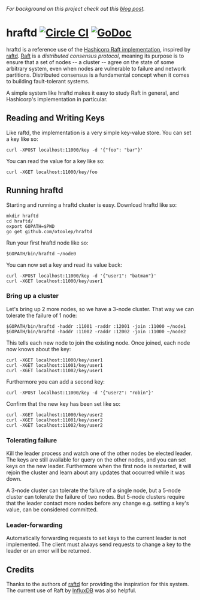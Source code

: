 _For background on this project check out this [blog post](http://www.philipotoole.com/building-a-distributed-key-value-store-using-raft/)._

hraftd [![Circle CI](https://circleci.com/gh/otoolep/hraftd/tree/master.svg?style=svg)](https://circleci.com/gh/otoolep/hraftd/tree/master) [![GoDoc](https://godoc.org/github.com/otoolep/hraftd?status.png)](https://godoc.org/github.com/otoolep/hraftd)
======

hraftd is a reference use of the [Hashicorp Raft implementation](https://github.com/hashicorp/raft), inspired by [raftd](https://github.com/goraft/raftd). [Raft](https://raft.github.io/) is a _distributed consensus protocol_, meaning its purpose is to ensure that a set of nodes -- a cluster -- agree on the state of some arbitrary system, even when nodes are vulnerable to failure and network partitions. Distributed consensus is a fundamental concept when it comes to building fault-tolerant systems.

A simple system like hraftd makes it easy to study Raft in general, and Hashicorp's implementation in particular.

## Reading and Writing Keys

Like raftd, the implementation is a very simple key-value store. You can set a key like so:

`curl -XPOST localhost:11000/key -d '{"foo": "bar"}'`

You can read the value for a key like so:

`curl -XGET localhost:11000/key/foo`

## Running hraftd
Starting and running a hraftd cluster is easy. Download hraftd like so:

```
mkdir hraftd
cd hraftd/
export GOPATH=$PWD
go get github.com/otoolep/hraftd
```

Run your first hraftd node like so:

`$GOPATH/bin/hraftd ~/node0`

You can now set a key and read its value back:

```
curl -XPOST localhost:11000/key -d '{"user1": "batman"}'
curl -XGET localhost:11000/key/user1
```

### Bring up a cluster
Let's bring up 2 more nodes, so we have a 3-node cluster. That way we can tolerate the failure of 1 node:

```
$GOPATH/bin/hraftd -haddr :11001 -raddr :12001 -join :11000 ~/node1
$GOPATH/bin/hraftd -haddr :11002 -raddr :12002 -join :11000 ~/node2
```

This tells each new node to join the existing node. Once joined, each node now knows about the key:

```
curl -XGET localhost:11000/key/user1
curl -XGET localhost:11001/key/user1
curl -XGET localhost:11002/key/user1
```

Furthermore you can add a second key:

`curl -XPOST localhost:11000/key -d '{"user2": "robin"}'`

Confirm that the new key has been set like so:

```
curl -XGET localhost:11000/key/user2
curl -XGET localhost:11001/key/user2
curl -XGET localhost:11002/key/user2
```

### Tolerating failure
Kill the leader process and watch one of the other nodes be elected leader. The keys are still available for query on the other nodes, and you can set keys on the new leader. Furthermore when the first node is restarted, it will rejoin the cluster and learn about any updates that occurred while it was down.

A 3-node cluster can tolerate the failure of a single node, but a 5-node cluster can tolerate the failure of two nodes. But 5-node clusters require that the leader contact more nodes before any change e.g. setting a key's value, can be considered committed.

### Leader-forwarding
Automatically forwarding requests to set keys to the current leader is not implemented. The client must always send requests to change a key to the leader or an error will be returned.

## Credits
Thanks to the authors of [raftd](https://github.com/goraft/raftd) for providing the inspiration for this system. The current use of Raft by [InfluxDB](https://github.com/influxdb/influxdb) was also helpful.
